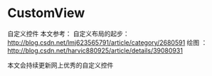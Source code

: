 # CustomView
自定义控件
本文参考： 自定义布局的起步：http://blog.csdn.net/lmj623565791/article/category/2680591
           绘图 ：http://blog.csdn.net/harvic880925/article/details/39080931
          
本文会持续更新网上优秀的自定义控件
          
